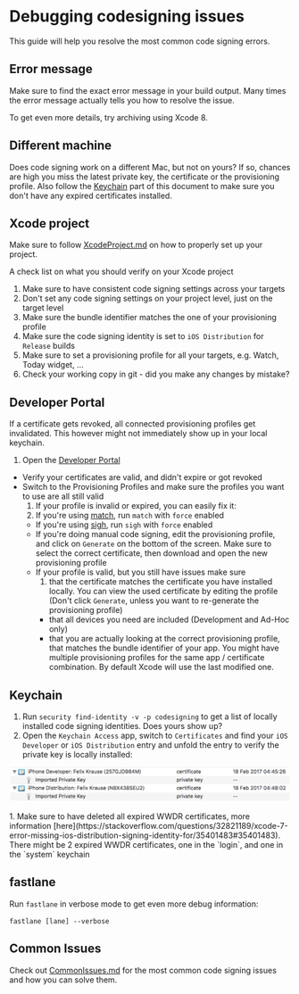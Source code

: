 # Debugging codesigning issues

This guide will help you resolve the most common code signing errors.

## Error message

Make sure to find the exact error message in your build output. Many times the error message actually tells you how to resolve the issue. 

To get even more details, try archiving using Xcode 8. 

## Different machine

Does code signing work on a different Mac, but not on yours? If so, chances are high you miss the latest private key, the certificate or the provisioning profile. Also follow the [Keychain](#keychain) part of this document to make sure you don't have any expired certificates installed.

## Xcode project

Make sure to follow [XcodeProject.md](XcodeProject.md) on how to properly set up your project.

A check list on what you should verify on your Xcode project

1. Make sure to have consistent code signing settings across your targets
1. Don't set any code signing settings on your project level, just on the target level
1. Make sure the bundle identifier matches the one of your provisioning profile
1. Make sure the code signing identity is set to `iOS Distribution` for `Release` builds
1. Make sure to set a provisioning profile for all your targets, e.g. Watch, Today widget, ...
1. Check your working copy in git - did you make any changes by mistake?

## Developer Portal

If a certificate gets revoked, all connected provisioning profiles get invalidated. This however might not immediately show up in your local keychain.

1. Open the [Developer Portal](https://developer.apple.com/account/ios/certificate/)
- Verify your certificates are valid, and didn't expire or got revoked
- Switch to the Provisioning Profiles and make sure the profiles you want to use are all still valid
  1. If your profile is invalid or expired, you can easily fix it:
    1. If you're using [match](https://fastlane.tools/match), run `match` with `force` enabled
    - If you're using [sigh](https://fastlane.tools/sigh), run `sigh` with `force` enabled
    - If you're doing manual code signing, edit the provisioning profile, and click on `Generate` on the bottom of the screen. Make sure to select the correct certificate, then download and open the new provisioning profile
  - If your profile is valid, but you still have issues make sure
    1. that the certificate matches the certificate you have installed locally. You can view the used certificate by editing the profile (Don't click `Generate`, unless you want to re-generate the provisioning profile)
    - that all devices you need are included (Development and Ad-Hoc only)
    - that you are actually looking at the correct provisioning profile, that matches the bundle identifier of your app. You might have multiple provisioning profiles for the same app / certificate combination. By default Xcode will use the last modified one.

## Keychain

1. Run `security find-identity -v -p codesigning` to get a list of locally installed code signing identities. Does yours show up?
1. Open the `Keychain Access` app, switch to `Certificates` and find your `iOS Developer` or `iOS Distribution` entry and unfold the entry to verify the private key is locally installed: 
<p align="center">
  <img src="assets/KeychainPrivateKey.png" width=500 />
</p>
1. Make sure to have deleted all expired WWDR certificates, more information [here](https://stackoverflow.com/questions/32821189/xcode-7-error-missing-ios-distribution-signing-identity-for/35401483#35401483). There might be 2 expired WWDR certificates, one in the `login`, and one in the `system` keychain

## fastlane

Run `fastlane` in verbose mode to get even more debug information:

```
fastlane [lane] --verbose
```

## Common Issues

Check out [CommonIssues.md](CommonIssues.md) for the most common code signing issues and how you can solve them.

